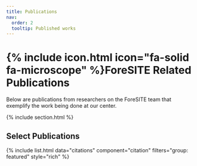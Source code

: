 ```yaml
---
title: Publications
nav:
  order: 2
  tooltip: Published works
---
```


# {% include icon.html icon="fa-solid fa-microscope" %}ForeSITE Related Publications

Below are publications from researchers on the ForeSITE team that exemplify the work being done at our center. 

{% include section.html %}

## Select Publications

{%
  include list.html
  data="citations"
  component="citation"
  filters="group: featured"
  style="rich"
%}
